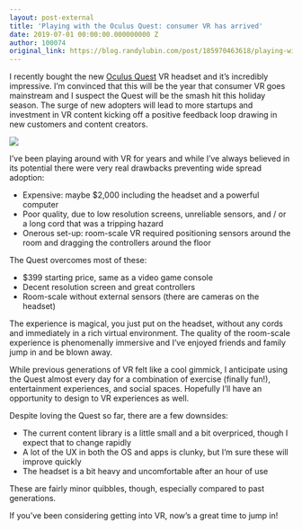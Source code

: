 ```yaml
---
layout: post-external
title: 'Playing with the Oculus Quest: consumer VR has arrived'
date: 2019-07-01 00:00:00.000000000 Z
author: 100074
original_link: https://blog.randylubin.com/post/185970463618/playing-with-the-oculus-quest-consumer-vr-has
---
```


I recently bought the new [Oculus Quest](https://amzn.to/2J1aZXK) VR headset and it’s incredibly impressive. I’m convinced that this will be the year that consumer VR goes mainstream and I suspect the Quest will be the smash hit this holiday season. The surge of new adopters will lead to more startups and investment in VR content kicking off a positive feedback loop drawing in new customers and content creators.

![](/images/d2874622cc524942adfb75c5fb74b812b6a7beb3f6f33ebe0780170c7c59eece.png)

I’ve been playing around with VR for years and while I’ve always believed in its potential there were very real drawbacks preventing wide spread adoption:

- Expensive: maybe $2,000 including the headset and a powerful computer
- Poor quality, due to low resolution screens, unreliable sensors, and / or a long cord that was a tripping hazard
- Onerous set-up: room-scale VR required positioning sensors around the room and dragging the controllers around the floor

The Quest overcomes most of these:

- $399 starting price, same as a video game console
- Decent resolution screen and great controllers
- Room-scale without external sensors (there are cameras on the headset)

The experience is magical, you just put on the headset, without any cords and immediately in a rich virtual environment. The quality of the room-scale experience is phenomenally immersive and I’ve enjoyed friends and family jump in and be blown away.

While previous generations of VR felt like a cool gimmick, I anticipate using the Quest almost every day for a combination of exercise (finally fun!), entertainment experiences, and social spaces. Hopefully I’ll have an opportunity to design to VR experiences as well.

Despite loving the Quest so far, there are a few downsides:

- The current content library is a little small and a bit overpriced, though I expect that to change rapidly
- A lot of the UX in both the OS and apps is clunky, but I’m sure these will improve quickly
- The headset is a bit heavy and uncomfortable after an hour of use

These are fairly minor quibbles, though, especially compared to past generations.

If you’ve been considering getting into VR, now’s a great time to jump in!
